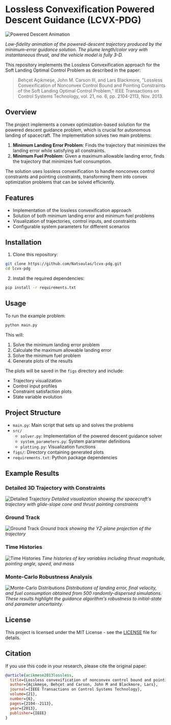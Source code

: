 # Lossless Convexification Powered Descent Guidance (LCVX-PDG)

![Powered Descent Animation](figs/min_error_trajectory.gif)

*Low-fidelity animation of the powered-descent trajectory produced by the minimum-error guidance solution.  The plume length/color vary with instantaneous thrust, and the vehicle model is fully 3-D.*

This repository implements the Lossless Convexification approach for the Soft Landing Optimal Control Problem as described in the paper:

> Behçet Açıkmeşe, John M. Carson III, and Lars Blackmore, "Lossless Convexification of Nonconvex Control Bound and Pointing Constraints of the Soft Landing Optimal Control Problem," IEEE Transactions on Control Systems Technology, vol. 21, no. 6, pp. 2104-2113, Nov. 2013.

## Overview

The project implements a convex optimization-based solution for the powered descent guidance problem, which is crucial for autonomous landing of spacecraft. The implementation solves two main problems:

1. **Minimum Landing Error Problem**: Finds the trajectory that minimizes the landing error while satisfying all constraints.
2. **Minimum Fuel Problem**: Given a maximum allowable landing error, finds the trajectory that minimizes fuel consumption.

The solution uses lossless convexification to handle nonconvex control constraints and pointing constraints, transforming them into convex optimization problems that can be solved efficiently.

## Features

- Implementation of the lossless convexification approach
- Solution of both minimum landing error and minimum fuel problems
- Visualization of trajectories, control inputs, and constraints
- Configurable system parameters for different scenarios

## Installation

1. Clone this repository:
```bash
git clone https://github.com/Natsoulas/lcvx-pdg.git
cd lcvx-pdg
```

2. Install the required dependencies:
```bash
pip install -r requirements.txt
```

## Usage

To run the example problem:

```bash
python main.py
```

This will:
1. Solve the minimum landing error problem
2. Calculate the maximum allowable landing error
3. Solve the minimum fuel problem
4. Generate plots of the results

The plots will be saved in the `figs` directory and include:
- Trajectory visualization
- Control input profiles
- Constraint satisfaction plots
- State variable evolution

## Project Structure

- `main.py`: Main script that sets up and solves the problems
- `src/`
  - `solver.py`: Implementation of the powered descent guidance solver
  - `system_parameters.py`: System parameter definitions
  - `plotting.py`: Visualization functions
- `figs/`: Directory containing generated plots
- `requirements.txt`: Python package dependencies

## Example Results

### Detailed 3D Trajectory with Constraints
![Detailed Trajectory](figs/traj_fancy.png)
*Detailed visualization showing the spacecraft's trajectory with glide-slope cone and thrust pointing constraints*

### Ground Track
![Ground Track](figs/groundtrack.png)
*Ground track showing the YZ-plane projection of the trajectory*

### Time Histories
![Time Histories](figs/time_histories.png)
*Time histories of key variables including thrust magnitude, pointing angle, speed, and mass*

### Monte-Carlo Robustness Analysis
![Monte-Carlo Distributions](figs/monte_carlo_distributions.png)
*Distributions of landing error, final velocity, and fuel consumption obtained from 500 randomly-dispersed simulations.  These results highlight the guidance algorithm's robustness to initial-state and parameter uncertainty.*

## License

This project is licensed under the MIT License - see the [LICENSE](LICENSE) file for details.

## Citation

If you use this code in your research, please cite the original paper:

```bibtex
@article{acikmese2013lossless,
  title={Lossless convexification of nonconvex control bound and pointing constraints of the soft landing optimal control problem},
  author={Açıkmeşe, Behçet and Carson, John M and Blackmore, Lars},
  journal={IEEE Transactions on Control Systems Technology},
  volume={21},
  number={6},
  pages={2104--2113},
  year={2013},
  publisher={IEEE}
}
```
